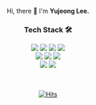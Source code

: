 
<p align="center"> Hi, there 👋 I'm <strong>Yujeong Lee.</strong></p>

<h3 align="center">Tech Stack 🛠</h3>

<div align="center">
<img src="https://img.shields.io/badge/HTML5-E34F26?style=for-the-badge&logo=HTML5&logoColor=white"/> 
<img src="https://img.shields.io/badge/CSS3-1572B6?style=for-the-badge&logo=CSS3&logoColor=white"/> 
<img src="https://img.shields.io/badge/Sass-CC6699?style=for-the-badge&logo=Sass&logoColor=white"/> 
<img src="https://img.shields.io/badge/Less-1D365D?style=for-the-badge&logo=Less&logoColor=white"/>  <br/>
<img src="https://img.shields.io/badge/JavaScript-ffb13b?style=for-the-badge&logo=JavaScript&logoColor=black"/>
<img src="https://img.shields.io/badge/React-61DAFB?style=for-the-badge&logo=React&logoColor=black"/> 
<img src="https://img.shields.io/badge/Redux-764ABC?style=for-the-badge&logo=Redux&logoColor=white"/> <br/>
<img src="https://img.shields.io/badge/Node.JS-339933?style=for-the-badge&logo=Node.js&logoColor=white"/> 
<img src="https://img.shields.io/badge/MongoDB-47A248?style=for-the-badge&logo=MongoDB&logoColor=white"/> 

</div>

<br/>
<br/>
<div align="center">

[![Hits](https://hits.seeyoufarm.com/api/count/incr/badge.svg?url=https%3A%2F%2Fgithub.com%2Fthisyujeong&count_bg=%23FF4242&title_bg=%23000000&icon=&icon_color=%23E7E7E7&title=hits&edge_flat=true)](https://hits.seeyoufarm.com)

</div>
